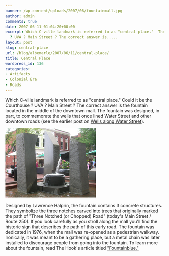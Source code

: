 ```yaml
---
banner: /wp-content/uploads/2007/06/fountainmall.jpg
author: admin
comments: true
date: 2007-06-11 01:04:20+00:00
excerpt: Which C-ville landmark is referred to as "central place."  The Courthouse
  ? UVA ? Main Street ? The correct answer is.....
layout: post
slug: central-place
url: /blog/albemarle/2007/06/11/central-place/
title: Central Place
wordpress_id: 136
categories:
- Artifacts
- Colonial Era
- Roads
---
```


Which C-ville landmark is referred to as "central place." Could it be the Courthouse ? UVA ? Main Street ? The correct answer is the fountain located in the middle of the downtown mall. The fountain was designed, in part, to commemorate the wells that once lined Water Street and other downtown roads (see the earlier post on [Wells along Water Street](/blog/albemarle/2007/06/03/water-street-well-wishes/)).

![Central Place Fountain](/wp-content/uploads/2007/06/fountainmall.jpg)

Designed by Lawrence Halprin, the fountain contains 3 concrete structures. They symbolize the three notches carved into trees that originally marked the path of "Three Notched (or Chopped) Road" (today's Main Street / Route 250). If you look carefully as you stroll along the mall you'll find the historic sign that describes the path of this early road. The fountain was dedicated in 1976, when the mall was re-opened as a pedestrian walkway. Ironically, it was meant to be a gathering place, but a metal chain was later installed to discourage people from going into the fountain. To learn more about the fountain, read The Hook's article titled ["Fountainblue."](http://www.readthehook.com/stories/2007/01/18/ONARCH%200603.rtf.aspx)
